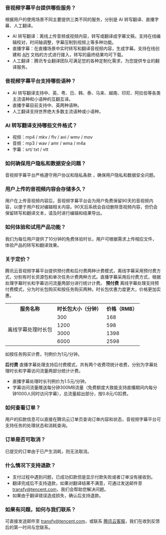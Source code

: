 ### 音视频字幕平台提供哪些服务？
根据用户的使用场景不同主要提供三类不同的服务，分别是 AI 转写翻译、直播字幕、人工翻译。
- AI 转写翻译：离线上传音频或视频内容，转写或翻译成字幕文稿，支持在线编辑校对，时间轴调整，字幕压制到视频上等多种功能。
- 直播字幕：在直播场景中实时转写和翻译音视频内容，生成字幕。支持在线创建和 [API](https://transfy.cloud.tencent.com/#/api/introduction) 文档的方式进行接入，转写的最终结果均可下载。
- 人工翻译：腾讯专业翻译团队可满足您的各种定制化需求，为您提供专业的翻译服务。

### 音视频字幕平台支持哪些语种？
- AI 转写翻译支持中、英、粤、日、韩、泰、马来、越南、印尼、阿拉伯等各类主流语种和小语种的互翻互译。
- 直播字幕目前支持中、英两种语种。
- 人工翻译支持世界绝大多数主流语种或小语种。

### AI 转写翻译支持哪些文件格式？
- 视频：mp4 / mkv / flv / avi / wmv / mov
- 音频：mp3 / wav / amr / wma / m4a
- 字幕：srt/ txt / vtt

### 如何确保用户隐私和数据安全问题？
音视频字幕平台严格遵守用户协议和隐私条款 ，确保用户隐私和数据安全问题。

### 用户上传的音视频内容会存储多久？
用户在上传音视频内容后，音视频字幕平台会为用户免费保留90天的音视频内容，以便于用户校对编辑相关内容。90天后系统会自动删除音视频内容，但仍会保留转写和翻译文本，请及时进行编辑和结果导出。

### 如何体验和试用产品功能？
我们为每位用户提供了10分钟的免费体验时长，用户可根据需求上传相应文件，体验产品的转写和翻译效果。

### 关于定价？
腾讯云音视频字幕平台提供预付费和后付费两种计费模式，离线字幕采用预付费方式，分别有时长资源包和单次任务计费两种方式。直播字幕采用后付费方式，根据处理字幕时长和字幕访问流量两部分进行统计计费。
**预付费**
离线字幕处理支持预付费模式，分为时长包购买和按任务购买两种。时长包优惠力度更大，价格更加实惠。

<table>
<tr>
<th>服务名称</th>
<th>时长包大小（分钟）</th>
<th>价格（RMB）</th>
</tr>
<tr>
<td rowspan="4">离线字幕处理时长包</td>
<td>300</td>
<td>168</td>
</tr>
<tr>
<td>1200</td>
<td>598</td>
</tr>
<tr>
<td>3000</td>
<td>1398</td>
</tr>
<tr>
<td>6000</td>
<td>2598</td>
</tr>
</table>

如按任务购买计费，刊例价为1元/分钟。

**后付费**
直播字幕处理支持后付费模式，共有两个收费项统计收费，分别为字幕处理时长和字幕访问流量两部分统计计费。
- 直播字幕处理时长刊例价为1.5元/分钟。
- 字幕访问流量赠送每分钟300MB流量（免费额度大致能支持直播期间内每分钟1000人同时访问字幕），总流量超出部分，按0.8元/G扣费。

### 如何查看订单？

用户的扣款信息可以直接在腾讯云订单页查询订单内容和状态，音视频字幕平台可支持任务的处理状态和消耗查询。

### 订单是否可取消？

已提交的订单由于已产生消耗，则无法取消。

### 什么情况下支持退款？
- 支付过程中遇到问题，已成功扣款但是显示付款失败或者订单没有接收到。
- 翻译完成后不支持退款，如果对翻译结果不满意，可通过发送邮件至 transfy@tencent.com，我们会帮助您解决问题。
- 如果由于翻译错误造成损失，确认后支持退款。

### 如果有问题，如何与我们联系？
可直接发送邮件至 transfy@tencent.com，或联系 [腾讯云客服](https://cloud.tencent.com/document/product/282/1558)，我们在收到反馈后的第一时间与您联系。
  
